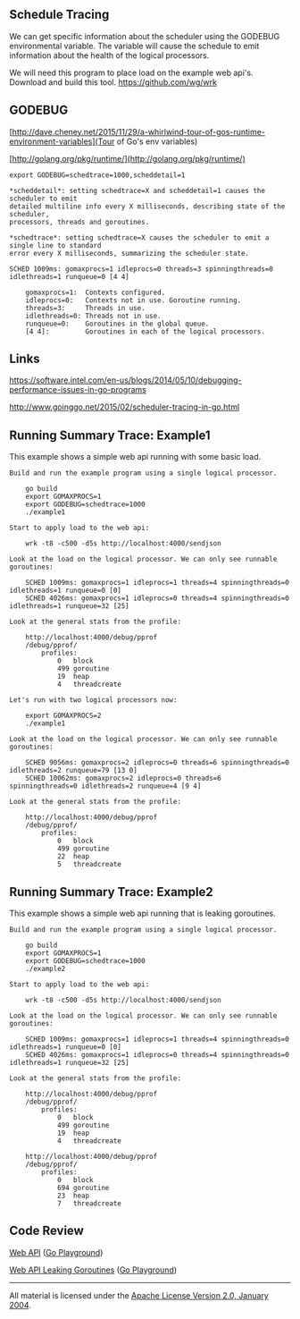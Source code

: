 ## Schedule Tracing

We can get specific information about the scheduler using the GODEBUG environmental variable. The variable will cause the schedule to emit information about the health of the logical processors.

We will need this program to place load on the example web api's. Download and build this tool.
	https://github.com/wg/wrk

## GODEBUG

[http://dave.cheney.net/2015/11/29/a-whirlwind-tour-of-gos-runtime-environment-variables](Tour of Go's env variables)

[http://golang.org/pkg/runtime/](http://golang.org/pkg/runtime/)

	export GODEBUG=schedtrace=1000,scheddetail=1

	*scheddetail*: setting schedtrace=X and scheddetail=1 causes the scheduler to emit
	detailed multiline info every X milliseconds, describing state of the scheduler,
	processors, threads and goroutines.

	*schedtrace*: setting schedtrace=X causes the scheduler to emit a single line to standard
	error every X milliseconds, summarizing the scheduler state.

	SCHED 1009ms: gomaxprocs=1 idleprocs=0 threads=3 spinningthreads=0 idlethreads=1 runqueue=0 [4 4]

		gomaxprocs=1:  Contexts configured.
		idleprocs=0:   Contexts not in use. Goroutine running.
		threads=3:     Threads in use.
		idlethreads=0: Threads not in use.
		runqueue=0:    Goroutines in the global queue.
		[4 4]:         Goroutines in each of the logical processors.

## Links

https://software.intel.com/en-us/blogs/2014/05/10/debugging-performance-issues-in-go-programs

http://www.goinggo.net/2015/02/scheduler-tracing-in-go.html

## Running Summary Trace: Example1

This example shows a simple web api running with some basic load.

	Build and run the example program using a single logical processor.

		go build
		export GOMAXPROCS=1
		export GODEBUG=schedtrace=1000
		./example1

	Start to apply load to the web api:
	
		wrk -t8 -c500 -d5s http://localhost:4000/sendjson

	Look at the load on the logical processor. We can only see runnable goroutines:

		SCHED 1009ms: gomaxprocs=1 idleprocs=1 threads=4 spinningthreads=0 idlethreads=1 runqueue=0 [0]
		SCHED 4026ms: gomaxprocs=1 idleprocs=0 threads=4 spinningthreads=0 idlethreads=1 runqueue=32 [25]

	Look at the general stats from the profile:

		http://localhost:4000/debug/pprof
		/debug/pprof/
			profiles:
				0	block
				499	goroutine
				19	heap
				4	threadcreate

	Let's run with two logical processors now:

		export GOMAXPROCS=2
		./example1

	Look at the load on the logical processor. We can only see runnable goroutines:

		SCHED 9056ms: gomaxprocs=2 idleprocs=0 threads=6 spinningthreads=0 idlethreads=2 runqueue=79 [13 0]
		SCHED 10062ms: gomaxprocs=2 idleprocs=0 threads=6 spinningthreads=0 idlethreads=2 runqueue=4 [9 4]

	Look at the general stats from the profile:
	
		http://localhost:4000/debug/pprof
		/debug/pprof/
			profiles:
				0	block
				499	goroutine
				22	heap
				5	threadcreate

## Running Summary Trace: Example2

This example shows a simple web api running that is leaking goroutines.

	Build and run the example program using a single logical processor.

		go build
		export GOMAXPROCS=1
		export GODEBUG=schedtrace=1000
		./example2

	Start to apply load to the web api:
	
		wrk -t8 -c500 -d5s http://localhost:4000/sendjson

	Look at the load on the logical processor. We can only see runnable goroutines:

		SCHED 1009ms: gomaxprocs=1 idleprocs=1 threads=4 spinningthreads=0 idlethreads=1 runqueue=0 [0]
		SCHED 4026ms: gomaxprocs=1 idleprocs=0 threads=4 spinningthreads=0 idlethreads=1 runqueue=32 [25]

	Look at the general stats from the profile:

		http://localhost:4000/debug/pprof
		/debug/pprof/
			profiles:
				0	block
				499	goroutine
				19	heap
				4	threadcreate

		http://localhost:4000/debug/pprof
		/debug/pprof/
			profiles:
				0	block
				694	goroutine
				23	heap
				7	threadcreate

## Code Review

[Web API](example1/example1.go) ([Go Playground](https://play.golang.org/p/70aRkw59zH))

[Web API Leaking Goroutines](example2/example2.go) ([Go Playground](https://play.golang.org/p/jWMR2oudEN))
___
All material is licensed under the [Apache License Version 2.0, January 2004](http://www.apache.org/licenses/LICENSE-2.0).
